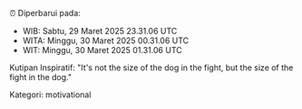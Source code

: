 ⏰ Diperbarui pada:
- WIB: Sabtu, 29 Maret 2025 23.31.06 UTC
- WITA: Minggu, 30 Maret 2025 00.31.06 UTC
- WIT: Minggu, 30 Maret 2025 01.31.06 UTC

Kutipan Inspiratif:
"It's not the size of the dog in the fight, but the size of the fight in the dog."


Kategori: motivational

